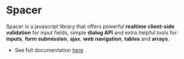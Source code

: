 # Spacer

Spacer is a javascript library that offers powerful **realtime client-side validation** for input fields, simple **dialog API** and extra helpful tools for: **inputs**, **form submission**, **ajax**, **web navigation**, **tables** and **arrays**.


- See full documentation [here](http://spacer.azarasoft.com/)